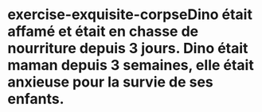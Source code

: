 # exercise-exquisite-corpseDino était affamé et était en chasse de nourriture depuis 3 jours. Dino était maman depuis 3 semaines, elle était anxieuse pour la survie de ses enfants.
